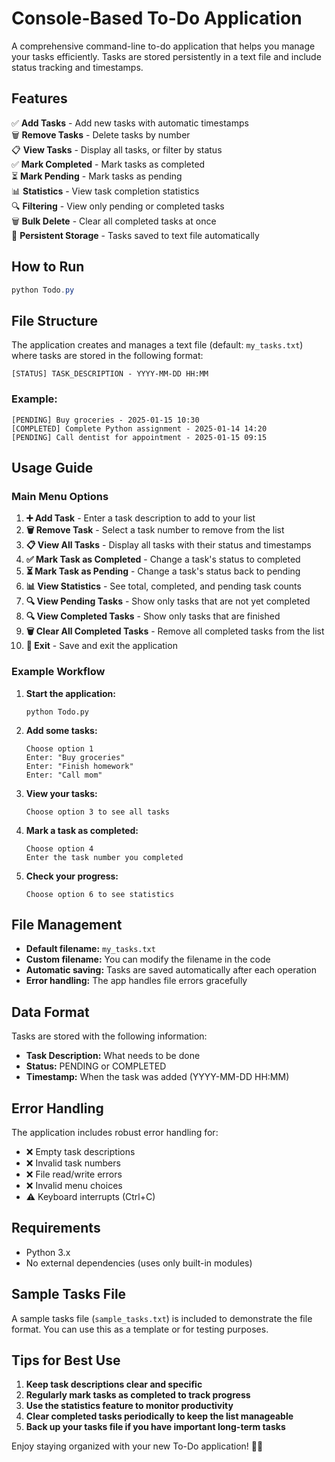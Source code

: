 # Console-Based To-Do Application

A comprehensive command-line to-do application that helps you manage your tasks efficiently. Tasks are stored persistently in a text file and include status tracking and timestamps.

## Features

✅ **Add Tasks** - Add new tasks with automatic timestamps  
🗑️ **Remove Tasks** - Delete tasks by number  
📋 **View Tasks** - Display all tasks, or filter by status  
✅ **Mark Completed** - Mark tasks as completed  
⏳ **Mark Pending** - Mark tasks as pending  
📊 **Statistics** - View task completion statistics  
🔍 **Filtering** - View only pending or completed tasks  
🗑️ **Bulk Delete** - Clear all completed tasks at once  
💾 **Persistent Storage** - Tasks saved to text file automatically  

## How to Run

```powershell
python Todo.py
```

## File Structure

The application creates and manages a text file (default: `my_tasks.txt`) where tasks are stored in the following format:

```
[STATUS] TASK_DESCRIPTION - YYYY-MM-DD HH:MM
```

### Example:
```
[PENDING] Buy groceries - 2025-01-15 10:30
[COMPLETED] Complete Python assignment - 2025-01-14 14:20
[PENDING] Call dentist for appointment - 2025-01-15 09:15
```

## Usage Guide

### Main Menu Options

1. **➕ Add Task** - Enter a task description to add to your list
2. **🗑️ Remove Task** - Select a task number to remove from the list
3. **📋 View All Tasks** - Display all tasks with their status and timestamps
4. **✅ Mark Task as Completed** - Change a task's status to completed
5. **⏳ Mark Task as Pending** - Change a task's status back to pending
6. **📊 View Statistics** - See total, completed, and pending task counts
7. **🔍 View Pending Tasks** - Show only tasks that are not yet completed
8. **🔍 View Completed Tasks** - Show only tasks that are finished
9. **🗑️ Clear All Completed Tasks** - Remove all completed tasks from the list
0. **🚪 Exit** - Save and exit the application

### Example Workflow

1. **Start the application:**
   ```
   python Todo.py
   ```

2. **Add some tasks:**
   ```
   Choose option 1
   Enter: "Buy groceries"
   Enter: "Finish homework"
   Enter: "Call mom"
   ```

3. **View your tasks:**
   ```
   Choose option 3 to see all tasks
   ```

4. **Mark a task as completed:**
   ```
   Choose option 4
   Enter the task number you completed
   ```

5. **Check your progress:**
   ```
   Choose option 6 to see statistics
   ```

## File Management

- **Default filename:** `my_tasks.txt`
- **Custom filename:** You can modify the filename in the code
- **Automatic saving:** Tasks are saved automatically after each operation
- **Error handling:** The app handles file errors gracefully

## Data Format

Tasks are stored with the following information:
- **Task Description:** What needs to be done
- **Status:** PENDING or COMPLETED
- **Timestamp:** When the task was added (YYYY-MM-DD HH:MM)

## Error Handling

The application includes robust error handling for:
- ❌ Empty task descriptions
- ❌ Invalid task numbers
- ❌ File read/write errors
- ❌ Invalid menu choices
- ⚠️ Keyboard interrupts (Ctrl+C)

## Requirements

- Python 3.x
- No external dependencies (uses only built-in modules)

## Sample Tasks File

A sample tasks file (`sample_tasks.txt`) is included to demonstrate the file format. You can use this as a template or for testing purposes.

## Tips for Best Use

1. **Keep task descriptions clear and specific**
2. **Regularly mark tasks as completed to track progress**
3. **Use the statistics feature to monitor productivity**
4. **Clear completed tasks periodically to keep the list manageable**
5. **Back up your tasks file if you have important long-term tasks**

Enjoy staying organized with your new To-Do application! 📝✨

